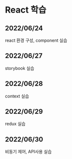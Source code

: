 # React 학습
## 2022/06/24
react 환경 구성, component 실습
## 2022/06/27
storybook 실습
## 2022/06/28
context 실습
## 2022/06/29
redux 실습
## 2022/06/30
비동기 제어, API사용 실습